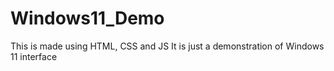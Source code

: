 ﻿# Windows11_Demo
This is made using HTML, CSS and JS
It is just a demonstration of Windows 11 interface
